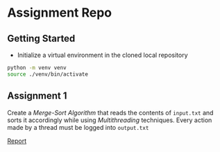 # Assignment Repo

## Getting Started

- Initialize a virtual environment in the cloned local repository
```bash
python -m venv venv
source ./venv/bin/activate
```


## Assignment 1

Create a *Merge-Sort Algorithm* that reads the contents of `input.txt` and sorts it accordingly while using *Multithreading* techniques. Every action made by a thread must be logged into `output.txt`

[Report](Assignment-1/README.md)